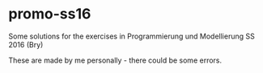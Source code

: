 # promo-ss16
Some solutions for the exercises in Programmierung und Modellierung SS 2016 (Bry)

These are made by me personally - there could be some errors.